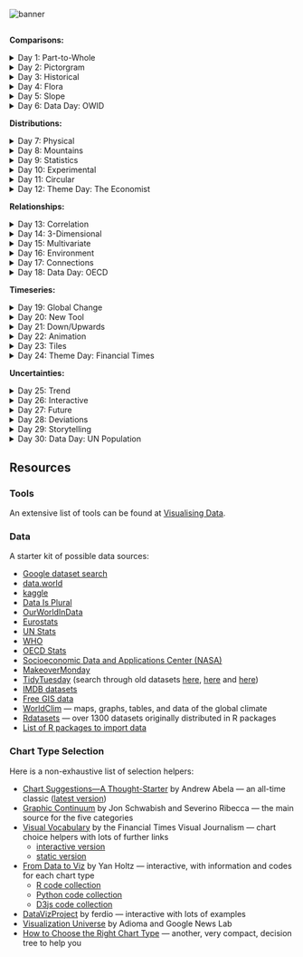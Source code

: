 ![banner](https://user-images.githubusercontent.com/63997681/176904348-c441529b-9c2c-4cc6-bd13-ca6c5a92913a.png)

## 

**Comparisons:**
<details>
  <summary> Day 1: Part-to-Whole</summary>
  <img width="309" alt="Day 1" src="https://github.com/h00ley/30DayChartChallenge/blob/main/Charts/1.%20Part-to-Whole.png">
</details>
 <details>
  <summary> Day 2: Pictorgram</summary>
  <img width="309" alt="Day 2" src="https://github.com/h00ley/30DayChartChallenge/blob/main/Charts/2.%20Pictogram.png">
</details>
<details>
  <summary> Day 3: Historical</summary>
  <img width="309" alt="Day 3" src="https://github.com/h00ley/30DayChartChallenge/blob/main/Charts/1.%20Part-to-Whole.png">
</details>
<details>
  <summary> Day 4: Flora</summary>
  <img width="309" alt="Day 4" src="https://github.com/h00ley/30DayChartChallenge/blob/main/Charts/1.%20Part-to-Whole.png">
</details>
<details>
  <summary> Day 5: Slope</summary>
  <img width="309" alt="Day 5" src="https://github.com/h00ley/30DayChartChallenge/blob/main/Charts/1.%20Part-to-Whole.png">
</details>
<details>
  <summary> Day 6: Data Day: OWID</summary>
  <img width="309" alt="Day 6" src="https://github.com/h00ley/30DayChartChallenge/blob/main/Charts/1.%20Part-to-Whole.png">
</details>

**Distributions:**
<details>
  <summary> Day 7: Physical</summary>
  <img width="309" alt="Day 7" src="https://github.com/h00ley/30DayChartChallenge/blob/main/Charts/1.%20Part-to-Whole.png">
</details>
 <details>
  <summary> Day 8: Mountains</summary>
  <img width="309" alt="Day 8" src="https://github.com/h00ley/30DayChartChallenge/blob/main/Charts/1.%20Part-to-Whole.png">
</details>
<details>
  <summary> Day 9: Statistics</summary>
  <img width="309" alt="Day 9" src="https://github.com/h00ley/30DayChartChallenge/blob/main/Charts/1.%20Part-to-Whole.png">
</details>
<details>
  <summary> Day 10: Experimental</summary>
  <img width="309" alt="Day 10" src="https://github.com/h00ley/30DayChartChallenge/blob/main/Charts/1.%20Part-to-Whole.png">
</details>
<details>
  <summary> Day 11: Circular</summary>
  <img width="309" alt="Day 11" src="https://github.com/h00ley/30DayChartChallenge/blob/main/Charts/1.%20Part-to-Whole.png">
</details>
<details>
  <summary> Day 12: Theme Day: The Economist</summary>
  <img width="309" alt="Day 12" src="https://github.com/h00ley/30DayChartChallenge/blob/main/Charts/1.%20Part-to-Whole.png">
</details>

**Relationships:**
<details>
  <summary> Day 13: Correlation</summary>
  <img width="309" alt="Day 13" src="https://github.com/h00ley/30DayChartChallenge/blob/main/Charts/1.%20Part-to-Whole.png">
</details>
 <details>
  <summary> Day 14: 3-Dimensional</summary>
  <img width="309" alt="Day 14" src="https://github.com/h00ley/30DayChartChallenge/blob/main/Charts/1.%20Part-to-Whole.png">
</details>
<details>
  <summary> Day 15: Multivariate</summary>
  <img width="309" alt="Day 15" src="https://github.com/h00ley/30DayChartChallenge/blob/main/Charts/1.%20Part-to-Whole.png">
</details>
<details>
  <summary> Day 16: Environment</summary>
  <img width="309" alt="Day 16" src="https://github.com/h00ley/30DayChartChallenge/blob/main/Charts/1.%20Part-to-Whole.png">
</details>
<details>
  <summary> Day 17: Connections</summary>
  <img width="309" alt="Day 17" src="https://github.com/h00ley/30DayChartChallenge/blob/main/Charts/1.%20Part-to-Whole.png">
</details>
<details>
  <summary> Day 18: Data Day: OECD</summary>
  <img width="309" alt="Day 18" src="https://github.com/h00ley/30DayChartChallenge/blob/main/Charts/1.%20Part-to-Whole.png">
</details>

**Timeseries:**
<details>
  <summary> Day 19: Global Change</summary>
  <img width="309" alt="Day 19" src="https://github.com/h00ley/30DayChartChallenge/blob/main/Charts/1.%20Part-to-Whole.png">
</details>
 <details>
  <summary> Day 20: New Tool</summary>
  <img width="309" alt="Day 20" src="https://github.com/h00ley/30DayChartChallenge/blob/main/Charts/1.%20Part-to-Whole.png">
</details>
<details>
  <summary> Day 21: Down/Upwards</summary>
  <img width="309" alt="Day 21" src="https://github.com/h00ley/30DayChartChallenge/blob/main/Charts/1.%20Part-to-Whole.png">
</details>
<details>
  <summary> Day 22: Animation</summary>
  <img width="309" alt="Day 22" src="https://github.com/h00ley/30DayChartChallenge/blob/main/Charts/1.%20Part-to-Whole.png">
</details>
<details>
  <summary> Day 23: Tiles</summary>
  <img width="309" alt="Day 23" src="https://github.com/h00ley/30DayChartChallenge/blob/main/Charts/1.%20Part-to-Whole.png">
</details>
<details>
  <summary> Day 24: Theme Day: Financial Times</summary>
  <img width="309" alt="Day 24" src="https://github.com/h00ley/30DayChartChallenge/blob/main/Charts/1.%20Part-to-Whole.png">
</details>

**Uncertainties:**
<details>
  <summary> Day 25: Trend</summary>
  <img width="309" alt="Day 25" src="https://github.com/h00ley/30DayChartChallenge/blob/main/Charts/1.%20Part-to-Whole.png">
</details>
 <details>
  <summary> Day 26: Interactive</summary>
  <img width="309" alt="Day 26" src="https://github.com/h00ley/30DayChartChallenge/blob/main/Charts/1.%20Part-to-Whole.png">
</details>
<details>
  <summary> Day 27: Future</summary>
  <img width="309" alt="Day 27" src="https://github.com/h00ley/30DayChartChallenge/blob/main/Charts/1.%20Part-to-Whole.png">
</details>
<details>
  <summary> Day 28: Deviations</summary>
  <img width="309" alt="Day 28" src="https://github.com/h00ley/30DayChartChallenge/blob/main/Charts/1.%20Part-to-Whole.png">
</details>
<details>
  <summary> Day 29: Storytelling</summary>
  <img width="309" alt="Day 29" src="https://github.com/h00ley/30DayChartChallenge/blob/main/Charts/1.%20Part-to-Whole.png">
</details>
<details>
  <summary> Day 30: Data Day: UN Population</summary>
  <img width="309" alt="Day 30" src="https://github.com/h00ley/30DayChartChallenge/blob/main/Charts/1.%20Part-to-Whole.png">
</details>

## Resources

### Tools

An extensive list of tools can be found at [Visualising Data](https://www.visualisingdata.com/resources/).

### Data

A starter kit of possible data sources:

* [Google dataset search](https://datasetsearch.research.google.com/)
* [data.world](https://data.world/)
* [kaggle](https://www.kaggle.com/datasets)
* [Data Is Plural](https://docs.google.com/spreadsheets/d/1wZhPLMCHKJvwOkP4juclhjFgqIY8fQFMemwKL2c64vk/edit#gid=0)
* [OurWorldInData](https://ourworldindata.org/)
* [Eurostats](https://ec.europa.eu/eurostat)
* [UN Stats](https://unstats.un.org/home/)
* [WHO](https://www.who.int/data/collections)
* [OECD Stats](https://stats.oecd.org/)
* [Socioeconomic Data and Applications Center (NASA)](https://sedac.ciesin.columbia.edu/)
* [MakeoverMonday](https://www.makeovermonday.co.uk/data/)
* [TidyTuesday](https://github.com/rfordatascience/tidytuesday/tree/master/data/2021) (search through old datasets [here](https://github.com/rfordatascience/tidytuesday/tree/master/data/2018), [here](https://github.com/rfordatascience/tidytuesday/tree/master/data/2019) and [here](https://github.com/rfordatascience/tidytuesday/tree/master/data/2020))
* [IMDB datasets](https://www.imdb.com/interfaces/)
* [Free GIS data](http://freegisdata.rtwilson.com/)
* [WorldClim](https://worldclim.org/) — maps, graphs, tables, and data of the global climate
* [Rdatasets](https://vincentarelbundock.github.io/Rdatasets/datasets.html) — over 1300 datasets originally distributed in R packages
* [List of R packages to import data](https://www.computerworld.com/article/3109890/these-r-packages-import-sports-weather-stock-data-and-more.html)

### Chart Type Selection

Here is a non-exhaustive list of selection helpers:

* [Chart Suggestions—A Thought-Starter](http://extremepresentation.com/wp-content/uploads/choosing-a-good-chart-09-1.pdf) by Andrew Abela — an all-time classic ([latest version](https://extremepresentation.typepad.com/files/chart-chooser-2020.pdf))
* [Graphic Continuum](https://policyviz.com/2014/09/09/graphic-continuum/) by Jon Schwabish and Severino Ribecca — the main source for the five categories
* [Visual Vocabulary](https://github.com/ft-interactive/chart-doctor/tree/master/visual-vocabulary) by the Financial Times Visual Journalism  — chart choice helpers with lots of further links
  + [interactive version](https://www.ft.com/chart-doctor)
  + [static version](https://raw.githubusercontent.com/ft-interactive/chart-doctor/master/visual-vocabulary/poster.png)
* [From Data to Viz](https://www.data-to-viz.com/) by Yan Holtz — interactive, with information and codes for each chart type
  + [R code collection](https://www.r-graph-gallery.com/)
  + [Python code collection](https://www.python-graph-gallery.com/)
  + [D3js code collection](https://www.d3-graph-gallery.com/)
* [DataVizProject](https://datavizproject.com/) by ferdio — interactive with lots of examples
* [Visualization Universe](http://visualizationuniverse.com/) by Adioma and Google News Lab
* [How to Choose the Right Chart Type](https://activewizards.com/blog/how-to-choose-the-right-chart-type-infographic/) — another, very compact, decision tree to help you
